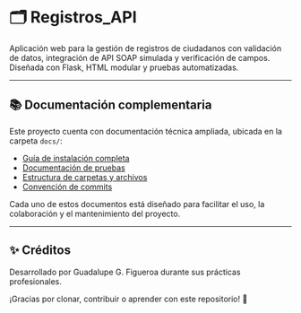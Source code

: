 # 🗂️ Registros_API

Aplicación web para la gestión de registros de ciudadanos con validación de datos, integración de API SOAP simulada y verificación de campos. 
Diseñada con Flask, HTML modular y pruebas automatizadas.

---
## 📚 Documentación complementaria

Este proyecto cuenta con documentación técnica ampliada, ubicada en la carpeta `docs/`:

- [Guía de instalación completa](docs/instalacion.md)
- [Documentación de pruebas](docs/tests.md)
- [Estructura de carpetas y archivos](docs/estructura.md)
- [Convención de commits](docs/convencion_commits.md)

Cada uno de estos documentos está diseñado para facilitar el uso, la colaboración y el mantenimiento del proyecto.

---

## ✨ Créditos

Desarrollado por Guadalupe G. Figueroa durante sus prácticas profesionales.  
 

¡Gracias por clonar, contribuir o aprender con este repositorio! 🙌